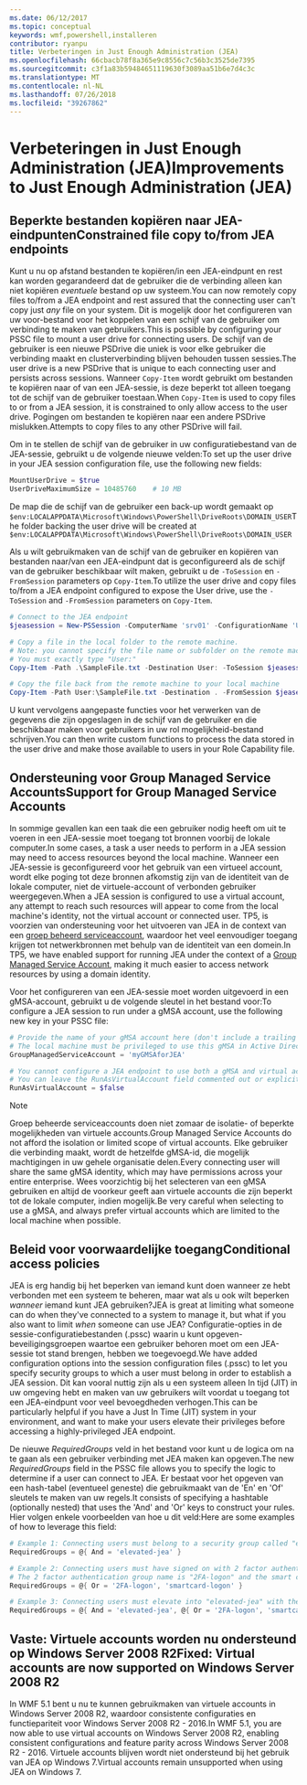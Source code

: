 ```yaml
---
ms.date: 06/12/2017
ms.topic: conceptual
keywords: wmf,powershell,installeren
contributor: ryanpu
title: Verbeteringen in Just Enough Administration (JEA)
ms.openlocfilehash: 66cbacb78f8a365e9c8556c7c56b3c3525de7395
ms.sourcegitcommit: c3f1a83b59484651119630f3089aa51b6e7d4c3c
ms.translationtype: MT
ms.contentlocale: nl-NL
ms.lasthandoff: 07/26/2018
ms.locfileid: "39267862"
---
```

# <a name="improvements-to-just-enough-administration-jea"></a><span data-ttu-id="45373-103">Verbeteringen in Just Enough Administration (JEA)</span><span class="sxs-lookup"><span data-stu-id="45373-103">Improvements to Just Enough Administration (JEA)</span></span>

## <a name="constrained-file-copy-tofrom-jea-endpoints"></a><span data-ttu-id="45373-104">Beperkte bestanden kopiëren naar JEA-eindpunten</span><span class="sxs-lookup"><span data-stu-id="45373-104">Constrained file copy to/from JEA endpoints</span></span>

<span data-ttu-id="45373-105">Kunt u nu op afstand bestanden te kopiëren/in een JEA-eindpunt en rest kan worden gegarandeerd dat de gebruiker die de verbinding alleen kan niet kopiëren *eventuele* bestand op uw systeem.</span><span class="sxs-lookup"><span data-stu-id="45373-105">You can now remotely copy files to/from a JEA endpoint and rest assured that the connecting user can't copy just *any* file on your system.</span></span> <span data-ttu-id="45373-106">Dit is mogelijk door het configureren van uw voor-bestand voor het koppelen van een schijf van de gebruiker om verbinding te maken van gebruikers.</span><span class="sxs-lookup"><span data-stu-id="45373-106">This is possible by configuring your PSSC file to mount a user drive for connecting users.</span></span> <span data-ttu-id="45373-107">De schijf van de gebruiker is een nieuwe PSDrive die uniek is voor elke gebruiker die verbinding maakt en clusterverbinding blijven behouden tussen sessies.</span><span class="sxs-lookup"><span data-stu-id="45373-107">The user drive is a new PSDrive that is unique to each connecting user and persists across sessions.</span></span> <span data-ttu-id="45373-108">Wanneer `Copy-Item` wordt gebruikt om bestanden te kopiëren naar of van een JEA-sessie, is deze beperkt tot alleen toegang tot de schijf van de gebruiker toestaan.</span><span class="sxs-lookup"><span data-stu-id="45373-108">When `Copy-Item` is used to copy files to or from a JEA session, it is constrained to only allow access to the user drive.</span></span> <span data-ttu-id="45373-109">Pogingen om bestanden te kopiëren naar een andere PSDrive mislukken.</span><span class="sxs-lookup"><span data-stu-id="45373-109">Attempts to copy files to any other PSDrive will fail.</span></span>

<span data-ttu-id="45373-110">Om in te stellen de schijf van de gebruiker in uw configuratiebestand van de JEA-sessie, gebruikt u de volgende nieuwe velden:</span><span class="sxs-lookup"><span data-stu-id="45373-110">To set up the user drive in your JEA session configuration file, use the following new fields:</span></span>

```powershell
MountUserDrive = $true
UserDriveMaximumSize = 10485760    # 10 MB
```

<span data-ttu-id="45373-111">De map die de schijf van de gebruiker een back-up wordt gemaakt op `$env:LOCALAPPDATA\Microsoft\Windows\PowerShell\DriveRoots\DOMAIN_USER`</span><span class="sxs-lookup"><span data-stu-id="45373-111">The folder backing the user drive will be created at `$env:LOCALAPPDATA\Microsoft\Windows\PowerShell\DriveRoots\DOMAIN_USER`</span></span>

<span data-ttu-id="45373-112">Als u wilt gebruikmaken van de schijf van de gebruiker en kopiëren van bestanden naar/van een JEA-eindpunt dat is geconfigureerd als de schijf van de gebruiker beschikbaar wilt maken, gebruikt u de `-ToSession` en `-FromSession` parameters op `Copy-Item`.</span><span class="sxs-lookup"><span data-stu-id="45373-112">To utilize the user drive and copy files to/from a JEA endpoint configured to expose the User drive, use the `-ToSession` and `-FromSession` parameters on `Copy-Item`.</span></span>

```powershell
# Connect to the JEA endpoint
$jeasession = New-PSSession -ComputerName 'srv01' -ConfigurationName 'UserDemo'

# Copy a file in the local folder to the remote machine.
# Note: you cannot specify the file name or subfolder on the remote machine.
# You must exactly type "User:"
Copy-Item -Path .\SampleFile.txt -Destination User: -ToSession $jeasession

# Copy the file back from the remote machine to your local machine
Copy-Item -Path User:\SampleFile.txt -Destination . -FromSession $jeasession
```

<span data-ttu-id="45373-113">U kunt vervolgens aangepaste functies voor het verwerken van de gegevens die zijn opgeslagen in de schijf van de gebruiker en die beschikbaar maken voor gebruikers in uw rol mogelijkheid-bestand schrijven.</span><span class="sxs-lookup"><span data-stu-id="45373-113">You can then write custom functions to process the data stored in the user drive and make those available to users in your Role Capability file.</span></span>

## <a name="support-for-group-managed-service-accounts"></a><span data-ttu-id="45373-114">Ondersteuning voor Group Managed Service Accounts</span><span class="sxs-lookup"><span data-stu-id="45373-114">Support for Group Managed Service Accounts</span></span>

<span data-ttu-id="45373-115">In sommige gevallen kan een taak die een gebruiker nodig heeft om uit te voeren in een JEA-sessie moet toegang tot bronnen voorbij de lokale computer.</span><span class="sxs-lookup"><span data-stu-id="45373-115">In some cases, a task a user needs to perform in a JEA session may need to access resources beyond the local machine.</span></span> <span data-ttu-id="45373-116">Wanneer een JEA-sessie is geconfigureerd voor het gebruik van een virtueel account, wordt elke poging tot deze bronnen afkomstig zijn van de identiteit van de lokale computer, niet de virtuele-account of verbonden gebruiker weergegeven.</span><span class="sxs-lookup"><span data-stu-id="45373-116">When a JEA session is configured to use a virtual account, any attempt to reach such resources will appear to come from the local machine's identity, not the virtual account or connected user.</span></span> <span data-ttu-id="45373-117">TP5, is voorzien van ondersteuning voor het uitvoeren van JEA in de context van een [groep beheerd serviceaccount](/previous-versions/windows/it-pro/windows-server-2012-R2-and-2012/jj128431\(v=ws.11\)), waardoor het veel eenvoudiger toegang krijgen tot netwerkbronnen met behulp van de identiteit van een domein.</span><span class="sxs-lookup"><span data-stu-id="45373-117">In TP5, we have enabled support for running JEA under the context of a [Group Managed Service Account](/previous-versions/windows/it-pro/windows-server-2012-R2-and-2012/jj128431\(v=ws.11\)), making it much easier to access network resources by using a domain identity.</span></span>

<span data-ttu-id="45373-118">Voor het configureren van een JEA-sessie moet worden uitgevoerd in een gMSA-account, gebruikt u de volgende sleutel in het bestand voor:</span><span class="sxs-lookup"><span data-stu-id="45373-118">To configure a JEA session to run under a gMSA account, use the following new key in your PSSC file:</span></span>

```powershell
# Provide the name of your gMSA account here (don't include a trailing $)
# The local machine must be privileged to use this gMSA in Active Directory
GroupManagedServiceAccount = 'myGMSAforJEA'

# You cannot configure a JEA endpoint to use both a gMSA and virtual account
# You can leave the RunAsVirtualAccount field commented out or explicitly set it to false
RunAsVirtualAccount = $false
```

> [!NOTE]
> <span data-ttu-id="45373-119">Groep beheerde serviceaccounts doen niet zomaar de isolatie- of beperkte mogelijkheden van virtuele accounts.</span><span class="sxs-lookup"><span data-stu-id="45373-119">Group Managed Service Accounts do not afford the isolation or limited scope of virtual accounts.</span></span>
> <span data-ttu-id="45373-120">Elke gebruiker die verbinding maakt, wordt de hetzelfde gMSA-id, die mogelijk machtigingen in uw gehele organisatie delen.</span><span class="sxs-lookup"><span data-stu-id="45373-120">Every connecting user will share the same gMSA identity, which may have permissions across your entire enterprise.</span></span> <span data-ttu-id="45373-121">Wees voorzichtig bij het selecteren van een gMSA gebruiken en altijd de voorkeur geeft aan virtuele accounts die zijn beperkt tot de lokale computer, indien mogelijk.</span><span class="sxs-lookup"><span data-stu-id="45373-121">Be very careful when selecting to use a gMSA, and always prefer virtual accounts which are limited to the local machine when possible.</span></span>

## <a name="conditional-access-policies"></a><span data-ttu-id="45373-122">Beleid voor voorwaardelijke toegang</span><span class="sxs-lookup"><span data-stu-id="45373-122">Conditional access policies</span></span>

<span data-ttu-id="45373-123">JEA is erg handig bij het beperken van iemand kunt doen wanneer ze hebt verbonden met een systeem te beheren, maar wat als u ook wilt beperken *wanneer* iemand kunt JEA gebruiken?</span><span class="sxs-lookup"><span data-stu-id="45373-123">JEA is great at limiting what someone can do when they've connected to a system to manage it, but what if you also want to limit *when* someone can use JEA?</span></span> <span data-ttu-id="45373-124">Configuratie-opties in de sessie-configuratiebestanden (.pssc) waarin u kunt opgeven-beveiligingsgroepen waartoe een gebruiker behoren moet om een JEA-sessie tot stand brengen, hebben we toegevoegd.</span><span class="sxs-lookup"><span data-stu-id="45373-124">We have added configuration options into the session configuration files (.pssc) to let you specify security groups to which a user must belong in order to establish a JEA session.</span></span> <span data-ttu-id="45373-125">Dit kan vooral nuttig zijn als u een systeem alleen In tijd (JIT) in uw omgeving hebt en maken van uw gebruikers wilt voordat u toegang tot een JEA-eindpunt voor veel bevoegdheden verhogen.</span><span class="sxs-lookup"><span data-stu-id="45373-125">This can be particularly helpful if you have a Just In Time (JIT) system in your environment, and want to make your users elevate their privileges before accessing a highly-privileged JEA endpoint.</span></span>

<span data-ttu-id="45373-126">De nieuwe *RequiredGroups* veld in het bestand voor kunt u de logica om na te gaan als een gebruiker verbinding met JEA maken kan opgeven.</span><span class="sxs-lookup"><span data-stu-id="45373-126">The new *RequiredGroups* field in the PSSC file allows you to specify the logic to determine if a user can connect to JEA.</span></span> <span data-ttu-id="45373-127">Er bestaat voor het opgeven van een hash-tabel (eventueel geneste) die gebruikmaakt van de 'En' en 'Of' sleutels te maken van uw regels.</span><span class="sxs-lookup"><span data-stu-id="45373-127">It consists of specifying a hashtable (optionally nested) that uses the 'And' and 'Or' keys to construct your rules.</span></span> <span data-ttu-id="45373-128">Hier volgen enkele voorbeelden van hoe u dit veld:</span><span class="sxs-lookup"><span data-stu-id="45373-128">Here are some examples of how to leverage this field:</span></span>

```powershell
# Example 1: Connecting users must belong to a security group called "elevated-jea"
RequiredGroups = @{ And = 'elevated-jea' }

# Example 2: Connecting users must have signed on with 2 factor authentication or a smart card
# The 2 factor authentication group name is "2FA-logon" and the smart card group name is "smartcard-logon"
RequiredGroups = @{ Or = '2FA-logon', 'smartcard-logon' }

# Example 3: Connecting users must elevate into "elevated-jea" with their JIT system and have logged on with 2FA or a smart card
RequiredGroups = @{ And = 'elevated-jea', @{ Or = '2FA-logon', 'smartcard-logon' }}
```

## <a name="fixed-virtual-accounts-are-now-supported-on-windows-server-2008-r2"></a><span data-ttu-id="45373-129">Vaste: Virtuele accounts worden nu ondersteund op Windows Server 2008 R2</span><span class="sxs-lookup"><span data-stu-id="45373-129">Fixed: Virtual accounts are now supported on Windows Server 2008 R2</span></span>

<span data-ttu-id="45373-130">In WMF 5.1 bent u nu te kunnen gebruikmaken van virtuele accounts in Windows Server 2008 R2, waardoor consistente configuraties en functiepariteit voor Windows Server 2008 R2 - 2016.</span><span class="sxs-lookup"><span data-stu-id="45373-130">In WMF 5.1, you are now able to use virtual accounts on Windows Server 2008 R2, enabling consistent configurations and feature parity across Windows Server 2008 R2 - 2016.</span></span> <span data-ttu-id="45373-131">Virtuele accounts blijven wordt niet ondersteund bij het gebruik van JEA op Windows 7.</span><span class="sxs-lookup"><span data-stu-id="45373-131">Virtual accounts remain unsupported when using JEA on Windows 7.</span></span>